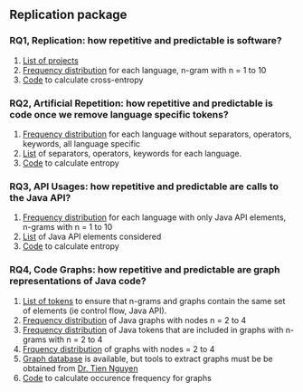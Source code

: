 ## Replication package

### RQ1, Replication: how repetitive and predictable is software? 

1. [List of projects]() 
2. [Frequency distribution]() for each language, n-gram with n = 1 to 10
3. [Code]() to calculate cross-entropy

### RQ2, Artificial Repetition: how repetitive and predictable is code once we remove language specific tokens?

1. [Frequency distribution]() for each language without separators, operators, keywords, all language specific 
2. [List]() of separators, operators, keywords for each language.
3. [Code]() to calculate entropy


### RQ3, API Usages: how repetitive and predictable are calls to the Java API?

1. [Frequency distribution]() for each language with only Java API elements, n-grams with n = 1 to 10
2. [List]() of Java API elements considered
3. [Code]() to calculate entropy

### RQ4, Code Graphs: how repetitive and predictable are graph representations of Java code? 

1. [List of tokens]() to ensure that n-grams and graphs contain the same set of elements (ie control flow, Java API).
2. [Frequency distribution]() of Java graphs with nodes n = 2 to 4
3. [Frequency distribution]() of Java tokens that are included in graphs with n-grams with n = 2 to 4
4. [Frquency distribution]() of graphs with nodes = 2 to 4
5. [Graph database]() is available, but tools to extract graphs must be be obtained from [Dr. Tien Nguyen](http://www.utdallas.edu/~tien.n.nguyen/index.html)
5. [Code]() to calculate occurence frequency for graphs
